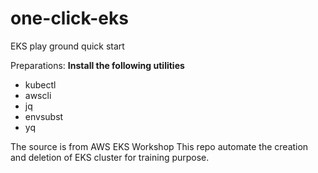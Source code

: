 # one-click-eks
EKS play ground quick start

Preparations:
**Install the following utilities**
- kubectl
- awscli
- jq
- envsubst
- yq

The source is from AWS EKS Workshop
This repo automate the creation and deletion of EKS cluster for training purpose.

